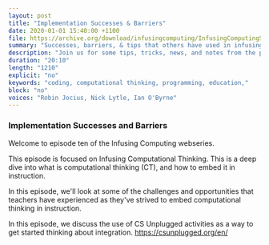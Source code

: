 ```yaml
---
layout: post
title: "Implementation Successes & Barriers"
date: 2020-01-01 15:40:00 +1100
file: https://archive.org/download/infusingcomputing/InfusingComputingS1E10.mp3
summary: "Successes, barriers, & tips that others have used in infusing CT"
description: "Join us for some tips, tricks, news, and notes from the project."
duration: "20:10" 
length: "1210"
explicit: "no" 
keywords: "coding, computational thinking, programming, education,"
block: "no" 
voices: "Robin Jocius, Nick Lytle, Ian O'Byrne"
---
```


### Implementation Successes and Barriers

Welcome to episode ten of the Infusing Computing webseries.

This episode is focused on Infusing Computational Thinking. This is a deep dive into what is computational thinking (CT), and how to embed it in instruction.

In this episode, we'll look at some of the challenges and opportunities that teachers have experienced as they've strived to embed computational thinking in instruction. 

In this episode, we discuss the use of CS Unplugged activities as a way to get started thinking about integration. https://csunplugged.org/en/ 
